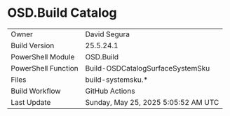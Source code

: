 ﻿# OSD.Build Catalog

| | |
|-|-|
| Owner | David Segura |
| Build Version | 25.5.24.1 |
| PowerShell Module | OSD.Build |
| PowerShell Function | Build-OSDCatalogSurfaceSystemSku |
| Files | build-systemsku.* |
| Build Workflow | GitHub Actions |
| Last Update | Sunday, May 25, 2025 5:05:52 AM UTC |
